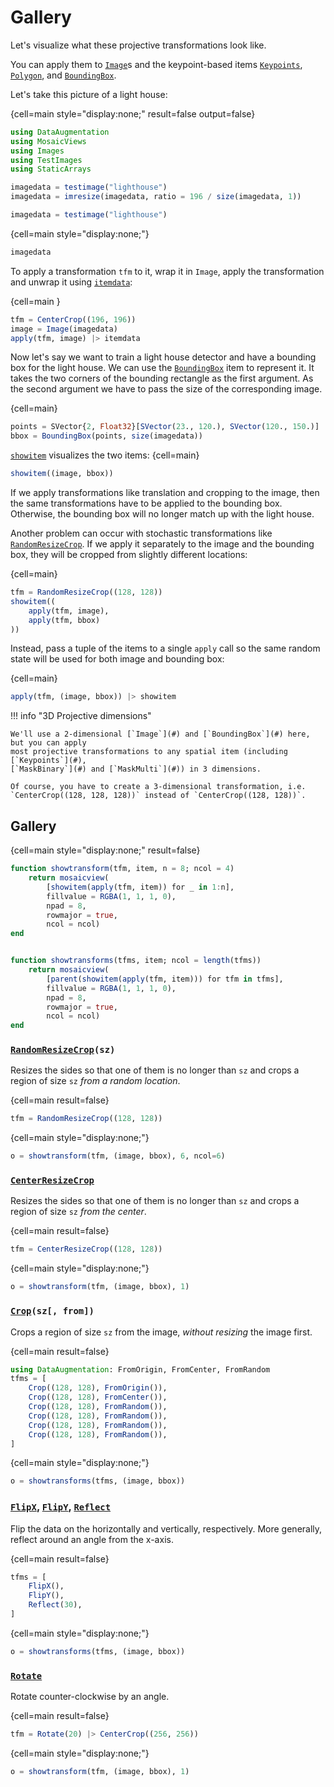 # Gallery

Let's visualize what these projective transformations look like.

You can apply them to [`Image`](#)s and
the keypoint-based items [`Keypoints`](#), [`Polygon`](#), and [`BoundingBox`](#).

Let's take this picture of a light house:

{cell=main style="display:none;" result=false output=false}
```julia
using DataAugmentation
using MosaicViews
using Images
using TestImages
using StaticArrays

imagedata = testimage("lighthouse")
imagedata = imresize(imagedata, ratio = 196 / size(imagedata, 1))
```

```julia
imagedata = testimage("lighthouse")
```
{cell=main style="display:none;"}
```julia
imagedata
```
To apply a transformation `tfm` to it, wrap it in
`Image`, apply the transformation and unwrap it using [`itemdata`](#):

{cell=main }
```julia
tfm = CenterCrop((196, 196))
image = Image(imagedata)
apply(tfm, image) |> itemdata
```

Now let's say we want to train a light house detector and have a bounding box
for the light house. We can use the [`BoundingBox`](#) item to represent it.
It takes the two corners of the bounding rectangle as the first argument. As
the second argument we have to pass the size of the corresponding image.

{cell=main}
```julia
points = SVector{2, Float32}[SVector(23., 120.), SVector(120., 150.)]
bbox = BoundingBox(points, size(imagedata))
```

[`showitem`](#) visualizes the two items:
{cell=main}
```julia
showitem((image, bbox))
```
If we apply transformations like translation and cropping
to the image, then the same transformations have to be applied to the bounding
box. Otherwise, the bounding box will no longer match up with the light house.

Another problem can occur with stochastic transformations like [`RandomResizeCrop`](#).
If we apply it separately to the image and the bounding box, they will be cropped from
slightly different locations:

{cell=main}
```julia
tfm = RandomResizeCrop((128, 128))
showitem((
    apply(tfm, image),
    apply(tfm, bbox)
))
```
Instead, pass a tuple of the items to a single `apply` call so the same
random state will be used for both image and bounding box:

{cell=main}
```julia
apply(tfm, (image, bbox)) |> showitem
```
!!! info "3D Projective dimensions"

    We'll use a 2-dimensional [`Image`](#) and [`BoundingBox`](#) here, but you can apply
    most projective transformations to any spatial item (including [`Keypoints`](#),
    [`MaskBinary`](#) and [`MaskMulti`](#)) in 3 dimensions.

    Of course, you have to create a 3-dimensional transformation, i.e.
    `CenterCrop((128, 128, 128))` instead of `CenterCrop((128, 128))`.


## Gallery
{cell=main style="display:none;" result=false}
```julia
function showtransform(tfm, item, n = 8; ncol = 4)
    return mosaicview(
        [showitem(apply(tfm, item)) for _ in 1:n],
        fillvalue = RGBA(1, 1, 1, 0),
        npad = 8,
        rowmajor = true,
        ncol = ncol)
end


function showtransforms(tfms, item; ncol = length(tfms))
    return mosaicview(
        [parent(showitem(apply(tfm, item))) for tfm in tfms],
        fillvalue = RGBA(1, 1, 1, 0),
        npad = 8,
        rowmajor = true,
        ncol = ncol)
end
```

### [`RandomResizeCrop`](#)`(sz)`

Resizes the sides so that one of them is no longer than `sz` and
crops a region of size `sz` *from a random location*.

{cell=main result=false}
```julia
tfm = RandomResizeCrop((128, 128))
```

{cell=main style="display:none;"}
```julia
o = showtransform(tfm, (image, bbox), 6, ncol=6)
```

### [`CenterResizeCrop`](#)

Resizes the sides so that one of them is no longer than `sz` and
crops a region of size `sz` *from the center*.

{cell=main result=false}
```julia
tfm = CenterResizeCrop((128, 128))
```

{cell=main style="display:none;"}
```julia
o = showtransform(tfm, (image, bbox), 1)
```

### [`Crop`](#)`(sz[, from])`

Crops a region of size `sz` from the image, *without resizing* the image first.

{cell=main result=false}
```julia
using DataAugmentation: FromOrigin, FromCenter, FromRandom
tfms = [
    Crop((128, 128), FromOrigin()),
    Crop((128, 128), FromCenter()),
    Crop((128, 128), FromRandom()),
    Crop((128, 128), FromRandom()),
    Crop((128, 128), FromRandom()),
    Crop((128, 128), FromRandom()),
]
```

{cell=main style="display:none;"}
```julia
o = showtransforms(tfms, (image, bbox))
```

### [`FlipX`](#), [`FlipY`](#), [`Reflect`](#)

Flip the data on the horizontally and vertically, respectively. More generally, reflect
around an angle from the x-axis.

{cell=main result=false}
```julia
tfms = [
    FlipX(),
    FlipY(),
    Reflect(30),
]
```

{cell=main style="display:none;"}
```julia
o = showtransforms(tfms, (image, bbox))
```

### [`Rotate`](#)

Rotate counter-clockwise by an angle.

{cell=main result=false}
```julia
tfm = Rotate(20) |> CenterCrop((256, 256))
```

{cell=main style="display:none;"}
```julia
o = showtransform(tfm, (image, bbox), 1)
```

